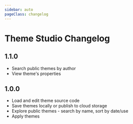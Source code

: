 ```yaml
---
sidebar: auto
pageClass: changelog
---
```


# Theme Studio Changelog

<a-social hideCommentCount />

## 1.1.0

- Search public themes by author
- View theme's properties

## 1.0.0

- Load and edit theme source code
- Save themes locally or publish to cloud storage
- Explore public themes - search by name, sort by date/use
- Apply themes

<setupad-ads />
